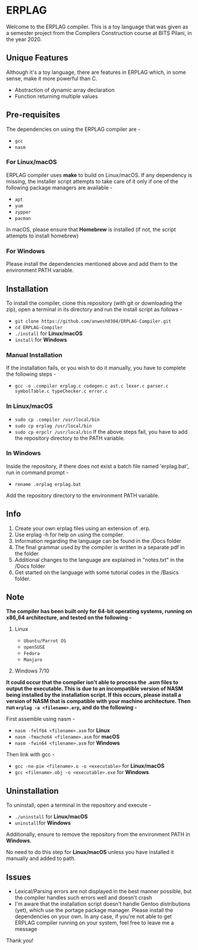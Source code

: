 # ERPLAG

Welcome to the ERPLAG compiler. This is a toy language that was given as a semester project from the Compilers Construction course at BITS Pilani, in the year 2020. 

## Unique Features
Although it's a toy language, there are features in ERPLAG which, in some sense, make it more powerful than C. 
   - Abstraction of dynamic array declaration
   - Function returning multiple values

## Pre-requisites

The dependencies on using the ERPLAG compiler are -
   - `gcc`
   - `nasm`
### For Linux/macOS

ERPLAG compiler uses **make** to build on Linux/macOS. If any dependency is missing, the installer script attempts to take care of it only if one of the following package managers are available -

   - `apt`
   - `yum`
   - `zypper`
   - `pacman`

In macOS, please ensure that **Homebrew** is installed (if not, the script attempts to install homebrew)

### For Windows
Please install the dependencies mentioned above and add them to the environment PATH variable.

## Installation
To install the compiler, clone this repository (with git or downloading the zip), open a terminal in its directory and run the install script as follows -
   - `git clone https://github.com/anwesh0304/ERPLAG-Compiler.git`
   - `cd ERPLAG-Compiler`
   - `./install` for **Linux/macOS**
   - `install` for **Windows**

### Manual Installation
If the installation fails, or you wish to do it manually, you have to complete the following steps -
   - `gcc -o .compiler erplag.c codegen.c ast.c lexer.c parser.c symbolTable.c typeChecker.c error.c`
### In Linux/macOS
   - `sudo cp .compiler /usr/local/bin`
   - `sudo cp erplag /usr/local/bin`
   - `sudo cp erpclr /usr/local/bin`
      If the above steps fail, you have to add the repository directory to the PATH variable.
### In Windows
   Inside the repository, if there does not exist a batch file named 'erplag.bat', run in command prompt -
   - `rename .erplag erplag.bat`
   
   Add the repository directory to the environment PATH variable.
   
## Info
   
1. Create your own erplag files using an extension of .erp. 
2. Use erplag -h for help on using the compiler.
3. Information regarding the language can be found in the /Docs folder
4. The final grammar used by the compiler is written in a separate pdf in the folder
5. Additional changes to the language are explained in "notes.txt" in the /Docs folder
6. Get started on the language with some tutorial codes in the /Basics folder.

## Note
**The compiler has been built only for 64-bit operating systems, running on x86_64 architecture, and tested on the following -**
1. Linux
   - `Ubuntu/Parrot OS`
   - `openSUSE`
   - `Fedora`
   - `Manjaro`
   
2. Windows 7/10

**It could occur that the compiler isn't able to process the .asm files to output the executable. This is due to an incompatible version of NASM being installed by the installation script. If this occurs, please install a version of NASM that is compatible with your machine architecture. Then run `erplag -a <filename>.erp`, and do the following -**

First assemble using nasm -
   - `nasm -felf64 <filename>.asm` for **Linux**
   - `nasm -fmacho64 <filename>.asm` for **macOS**
   - `nasm -fwin64 <filename>.asm` for **Windows**
   
Then link with gcc -
   - `gcc -no-pie <filename>.o -o <executable>` for **Linux/macOS**
   - `gcc <filename>.obj -o <executable>.exe` for **Windows**

## Uninstallation
To uninstall, open a terminal in the repository and execute -
   - `./uninstall` for **Linux/macOS**
   - `uninstall`for **Windows**

Additionally, ensure to remove the repository from the environment PATH in **Windows**. 

No need to do this step for **Linux/macOS** unless you have installed it manually and added to path.

## Issues

   - Lexical/Parsing errors are not displayed in the best manner possible, but the compiler handles such errors well and doesn't crash
   - I'm aware that the installation script doesn't handle Gentoo distributions (yet), which use the portage package manager. Please install the dependencies on your own. In any case, if you're not able to get ERPLAG compiler running on your system, feel free to leave me a message

Thank you!
